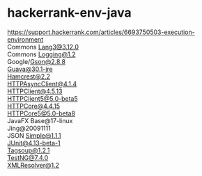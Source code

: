 # hackerrank-env-java
https://support.hackerrank.com/articles/6693750503-execution-environment  
Commons Lang3@3.12.0  
Commons Logging@1.2  
Google/Gson@2.8.8  
Guava@30.1-jre  
Hamcrest@2.2  
HTTPAsyncClient@4.1.4  
HTTPClient@4.5.13  
HTTPClient5@5.0-beta5  
HTTPCore@4.4.15  
HTTPCore5@5.0-beta8  
JavaFX Base@17-linux  
Jing@20091111  
JSON Simple@1.1.1  
JUnit@4.13-beta-1  
Tagsoup@1.2.1  
TestNG@7.4.0  
XMLResolver@1.2
